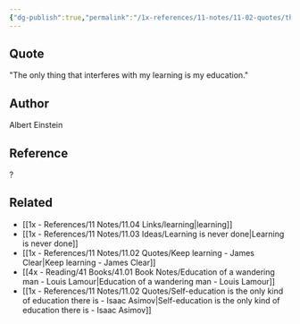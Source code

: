 ```yaml
---
{"dg-publish":true,"permalink":"/1x-references/11-notes/11-02-quotes/the-only-thing-that-interferes-with-my-learning-is-my-education-albert-einstein/","title":"The only thing that interferes with my learning is my education - Albert Einstein","created":"2023-09-25T21:16:10.000+03:00","updated":"2024-02-14T20:18:37.626+03:00"}
---
```



## Quote
"The only thing that interferes with my learning is my education."


## Author
Albert Einstein

## Reference
?

## Related
- [[1x - References/11 Notes/11.04 Links/learning\|learning]]
- [[1x - References/11 Notes/11.03 Ideas/Learning is never done\|Learning is never done]]
- [[1x - References/11 Notes/11.02 Quotes/Keep learning - James Clear\|Keep learning - James Clear]]
- [[4x - Reading/41 Books/41.01 Book Notes/Education of a wandering man - Louis Lamour\|Education of a wandering man - Louis Lamour]]
- [[1x - References/11 Notes/11.02 Quotes/Self-education is the only kind of education there is - Isaac Asimov\|Self-education is the only kind of education there is - Isaac Asimov]]